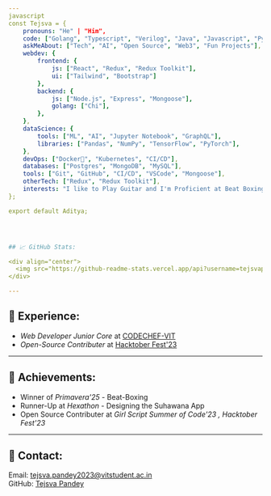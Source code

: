 ```yaml
---
javascript
const Tejsva = {
    pronouns: "He" | "Him",
    code: ["Golang", "Typescript", "Verilog", "Java", "Javascript", "Python"],
    askMeAbout: ["Tech", "AI", "Open Source", "Web3", "Fun Projects"],
    webdev: {
        frontend: {
            js: ["React", "Redux", "Redux Toolkit"],
            ui: ["Tailwind", "Bootstrap"]
        },
        backend: {
            js: ["Node.js", "Express", "Mongoose"],
            golang: ["Chi"],
        },
    },
    dataScience: {
        tools: ["ML", "AI", "Jupyter Notebook", "GraphQL"],
        libraries: ["Pandas", "NumPy", "TensorFlow", "PyTorch"],
    },
    devOps: ["Docker🐳", "Kubernetes", "CI/CD"],
    databases: ["Postgres", "MongoDB", "MySQL"],
    tools: ["Git", "GitHub", "CI/CD", "VSCode", "Mongoose"],
    otherTech: ["Redux", "Redux Toolkit"],
    interests: "I like to Play Guitar and I'm Proficient at Beat Boxing Too",
};

export default Aditya;




## 📈 GitHub Stats:

<div align="center">
  <img src="https://github-readme-stats.vercel.app/api?username=tejsvapandey1&show_icons=true&count_private=true&hide_title=true&theme=radical" alt="Tejsva's GitHub Stats"/>
</div>

---
```


## 💼 Experience:
- *Web Developer Junior Core* at [CODECHEF-VIT](https://codechefvit.com)
- *Open-Source Contributer* at [Hacktober Fest'23](https://hacktoberfest.com)

---

## 🎯 Achievements:
- Winner of *Primavera'25* - Beat-Boxing
- Runner-Up at *Hexathon* - Designing the Suhawana App
- Open Source Contributer at *Girl Script Summer of Code'23 , Hacktober Fest'23*

---

## 📧 Contact:
Email: [tejsva.pandey2023@vitstudent.ac.in](mailto:tejsva.pandey2023@vitstudent.ac.in)  
GitHub: [Tejsva Pandey](https://github.com/tejsvapandey1)
